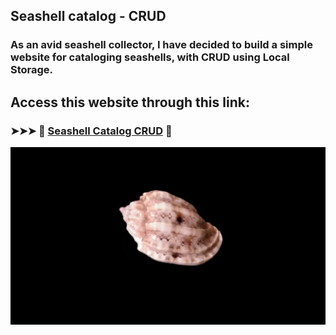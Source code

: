 ## Seashell catalog - CRUD

### As an avid seashell collector, I have decided to build a simple website for cataloging seashells, with CRUD using Local Storage. 

## Access this website through this link: 

### ➤➤➤ 🐚 [Seashell Catalog CRUD](https://cjinshian27.github.io/Seashell-Catalog-CRUD/) 🐚

![Harpa kajiyamai](./images/harpa_kajiyamai.png) 
